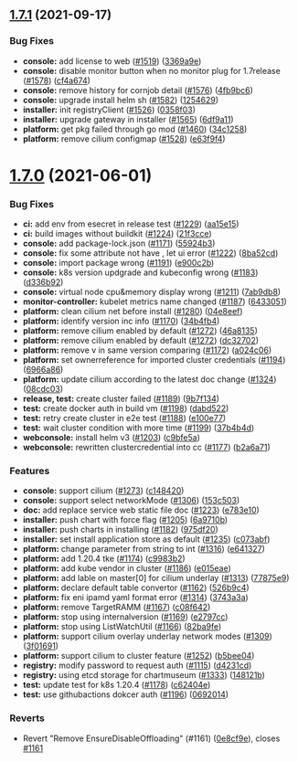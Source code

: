 ## [1.7.1](https://github.com/tkestack/tke/compare/v1.7.0...v1.7.1) (2021-09-17)


### Bug Fixes

* **console:** add license to web ([#1519](https://github.com/tkestack/tke/issues/1519)) ([3369a9e](https://github.com/tkestack/tke/commit/3369a9e801b79f71b74ffad96ccdcdc1c18cfec5))
* **console:** disable monitor button when no monitor plug for 1.7release ([#1578](https://github.com/tkestack/tke/issues/1578)) ([cf4a674](https://github.com/tkestack/tke/commit/cf4a67498c251dc26ad87f5bf02d4284505b466e))
* **console:** remove history for cornjob detail ([#1576](https://github.com/tkestack/tke/issues/1576)) ([4fb9bc6](https://github.com/tkestack/tke/commit/4fb9bc64222fc34157457ee9adf970a0ebca9a13))
* **console:** upgrade install helm sh ([#1582](https://github.com/tkestack/tke/issues/1582)) ([1254629](https://github.com/tkestack/tke/commit/1254629501d611ded371d708dc286be8b17cb179))
* **installer:** init registryClient ([#1526](https://github.com/tkestack/tke/issues/1526)) ([0358f03](https://github.com/tkestack/tke/commit/0358f03ec9289be2e25ae0090a2614a8d59385b2))
* **installer:** upgrade gateway in installer ([#1565](https://github.com/tkestack/tke/issues/1565)) ([6df9a11](https://github.com/tkestack/tke/commit/6df9a11b16541f822cf57a553600c23a131a0e56))
* **platform:** get pkg failed through go mod ([#1460](https://github.com/tkestack/tke/issues/1460)) ([34c1258](https://github.com/tkestack/tke/commit/34c12581607f2fca561d5f9e98b2bcbb68676fbe))
* **platform:** remove cilium configmap ([#1528](https://github.com/tkestack/tke/issues/1528)) ([e63f9f4](https://github.com/tkestack/tke/commit/e63f9f4b037f6156bee95851c43dd28d429cc0c2))



# [1.7.0](https://github.com/tkestack/tke/compare/v1.6.0...v1.7.0) (2021-06-01)


### Bug Fixes

* **ci:** add env from esecret in release test ([#1229](https://github.com/tkestack/tke/issues/1229)) ([aa15e15](https://github.com/tkestack/tke/commit/aa15e1580b459d5df8c8c057a9cd0ca43ca75c2a))
* **ci:** build images without buildkit ([#1224](https://github.com/tkestack/tke/issues/1224)) ([21f3cce](https://github.com/tkestack/tke/commit/21f3cce13c5d9b5c7a88d8c01dde8ee4a0f009ef))
* **console:** add package-lock.json ([#1171](https://github.com/tkestack/tke/issues/1171)) ([55924b3](https://github.com/tkestack/tke/commit/55924b3f3b5353b031d93c9fa84307aebc19877e))
* **console:** fix  some attribute  not have , let ui error ([#1222](https://github.com/tkestack/tke/issues/1222)) ([8ba52cd](https://github.com/tkestack/tke/commit/8ba52cd0ea7c0ed0f92a09cccd6c1756dcebccab))
* **console:** import package wrong ([#1191](https://github.com/tkestack/tke/issues/1191)) ([e900c2b](https://github.com/tkestack/tke/commit/e900c2b24b36b27a6da4658c50840f23a16c722a))
* **console:** k8s version updgrade and kubeconfig wrong ([#1183](https://github.com/tkestack/tke/issues/1183)) ([d336b92](https://github.com/tkestack/tke/commit/d336b924dbcf15cb62ec3cce847fb9f6cac9dd60))
* **console:** virtual node cpu&memory display wrong ([#1211](https://github.com/tkestack/tke/issues/1211)) ([7ab9db8](https://github.com/tkestack/tke/commit/7ab9db8b8512771359973f54e34cefefcaeb1de9))
* **monitor-controller:** kubelet metrics name changed ([#1187](https://github.com/tkestack/tke/issues/1187)) ([6433051](https://github.com/tkestack/tke/commit/6433051f63129e44ee086e9479ab2953565c8ae5))
* **platform:** clean cilium net before install ([#1280](https://github.com/tkestack/tke/issues/1280)) ([04e8eef](https://github.com/tkestack/tke/commit/04e8eef857d3c05bb5b6d72b692dbf82af8e6b22))
* **platform:** identify version inc info ([#1170](https://github.com/tkestack/tke/issues/1170)) ([34b4fb4](https://github.com/tkestack/tke/commit/34b4fb4b1ead501cc396533d9a621d2456f4e35c))
* **platform:** remove cilium enabled by default ([#1272](https://github.com/tkestack/tke/issues/1272)) ([46a8135](https://github.com/tkestack/tke/commit/46a81354aa796286978e0ba9da32660d540a1f9f))
* **platform:** remove cilium enabled by default ([#1272](https://github.com/tkestack/tke/issues/1272)) ([dc32702](https://github.com/tkestack/tke/commit/dc32702ba279f688f42c3cd865b1b0f67dc523a5))
* **platform:** remove v in same version comparing ([#1172](https://github.com/tkestack/tke/issues/1172)) ([a024c06](https://github.com/tkestack/tke/commit/a024c064880d9180dc8b6d615ffc58b64bb7f903))
* **platform:** set ownerreference for imported cluster credentials ([#1194](https://github.com/tkestack/tke/issues/1194)) ([6966a86](https://github.com/tkestack/tke/commit/6966a86f78d6d834a4d538270509bcdd078f8190))
* **platform:** update cilium according to the latest doc change ([#1324](https://github.com/tkestack/tke/issues/1324)) ([08cdc03](https://github.com/tkestack/tke/commit/08cdc0310499e96c7137adba68d036a50e30cdf2))
* **release, test:** create cluster failed ([#1189](https://github.com/tkestack/tke/issues/1189)) ([9b7f134](https://github.com/tkestack/tke/commit/9b7f134744c57998004b535f7cd9b4195190605f))
* **test:** create docker auth in build vm ([#1198](https://github.com/tkestack/tke/issues/1198)) ([dabd522](https://github.com/tkestack/tke/commit/dabd522ebed41d13199deeeb0a7af5307d8d2f80))
* **test:** retry create cluster in e2e test ([#1188](https://github.com/tkestack/tke/issues/1188)) ([e100e77](https://github.com/tkestack/tke/commit/e100e779e0201c1e600feb74c76b8600358e5b3c))
* **test:** wait cluster condition with more time ([#1199](https://github.com/tkestack/tke/issues/1199)) ([37b4b4d](https://github.com/tkestack/tke/commit/37b4b4dd60ad73b4fb208852924871202fabf037))
* **webconsole:** install helm v3 ([#1203](https://github.com/tkestack/tke/issues/1203)) ([c9bfe5a](https://github.com/tkestack/tke/commit/c9bfe5ad44d139feee39f6f1a0e64ef432ab6665))
* **webconsole:** rewritten clustercredential into cc ([#1177](https://github.com/tkestack/tke/issues/1177)) ([b2a6a71](https://github.com/tkestack/tke/commit/b2a6a712119ec3b00a67b270d5986f217fdbd0fd))


### Features

* **console:** support cilium ([#1273](https://github.com/tkestack/tke/issues/1273)) ([c148420](https://github.com/tkestack/tke/commit/c14842027a746c999f56e286e15a2216c7c7d638))
* **console:** support select networkMode ([#1306](https://github.com/tkestack/tke/issues/1306)) ([153c503](https://github.com/tkestack/tke/commit/153c503eba30897a87bd37f8826e8a4d62e05a41))
* **doc:** add replace service web static file doc ([#1223](https://github.com/tkestack/tke/issues/1223)) ([e783e10](https://github.com/tkestack/tke/commit/e783e10bdbd85966442c88c19267feb6ae0d0ab7))
* **installer:** push chart with force flag ([#1205](https://github.com/tkestack/tke/issues/1205)) ([6a9710b](https://github.com/tkestack/tke/commit/6a9710b9e5183f41f42413142592311fa46409c1))
* **installer:** push charts in installing ([#1182](https://github.com/tkestack/tke/issues/1182)) ([975df20](https://github.com/tkestack/tke/commit/975df203d89528ea407c5bf6ff161d88f1d3893b))
* **installer:** set install application store as default ([#1235](https://github.com/tkestack/tke/issues/1235)) ([c073abf](https://github.com/tkestack/tke/commit/c073abf495a34a081cbbc1195b6bb5be9113c6e3))
* **platform:**  change parameter from string to int ([#1316](https://github.com/tkestack/tke/issues/1316)) ([e641327](https://github.com/tkestack/tke/commit/e64132792686890f67623a68704d16ac933afed3))
* **platform:** add 1.20.4 tke ([#1174](https://github.com/tkestack/tke/issues/1174)) ([c9983b2](https://github.com/tkestack/tke/commit/c9983b28065da47e277666011950164f144c09bc))
* **platform:** add kube vendor in cluster ([#1186](https://github.com/tkestack/tke/issues/1186)) ([e015eae](https://github.com/tkestack/tke/commit/e015eaef8978aa6f54176fe1f6b2d1a38de8c4b6))
* **platform:** add lable on master[0] for cilium underlay ([#1313](https://github.com/tkestack/tke/issues/1313)) ([77875e9](https://github.com/tkestack/tke/commit/77875e9f971aa49bb50261a4b3414efd67d69fd0))
* **platform:** declare default table convertor ([#1162](https://github.com/tkestack/tke/issues/1162)) ([526b9c4](https://github.com/tkestack/tke/commit/526b9c4286cd7007544c3720b34f2a4454fd0f1a))
* **platform:** fix eni ipamd yaml format error ([#1314](https://github.com/tkestack/tke/issues/1314)) ([3743a3a](https://github.com/tkestack/tke/commit/3743a3a17f8966712241ef8520377d343af03bf7))
* **platform:** remove TargetRAMM ([#1167](https://github.com/tkestack/tke/issues/1167)) ([c08f642](https://github.com/tkestack/tke/commit/c08f6424db6605dd8c707a15c5097d29ef01a72b))
* **platform:** stop using internalversion ([#1169](https://github.com/tkestack/tke/issues/1169)) ([e2797cc](https://github.com/tkestack/tke/commit/e2797cce17fc45b008f89a452afcd43b9f5f5813))
* **platform:** stop using ListWatchUtil ([#1166](https://github.com/tkestack/tke/issues/1166)) ([82ba9fe](https://github.com/tkestack/tke/commit/82ba9fedeaac3bbb275bc8dc833db55a72ee0e9d))
* **platform:** support cilium overlay underlay network modes ([#1309](https://github.com/tkestack/tke/issues/1309)) ([3f01691](https://github.com/tkestack/tke/commit/3f01691762dd087492e30588ee1bba6c06f7a4c6))
* **platform:** support cilium to cluster feature ([#1252](https://github.com/tkestack/tke/issues/1252)) ([b5bee04](https://github.com/tkestack/tke/commit/b5bee049a5249178842c9ee8cc32b97bc24d191c))
* **registry:** modify password to request auth ([#1115](https://github.com/tkestack/tke/issues/1115)) ([d4231cd](https://github.com/tkestack/tke/commit/d4231cd40f16053391c50ab3701e55934df3292e))
* **registry:** using etcd storage for chartmuseum ([#1333](https://github.com/tkestack/tke/issues/1333)) ([148121b](https://github.com/tkestack/tke/commit/148121b11434c82278a26dea681d01f77350e9d4))
* **test:** update test for k8s 1.20.4 ([#1178](https://github.com/tkestack/tke/issues/1178)) ([c62404e](https://github.com/tkestack/tke/commit/c62404e47ec990638f62a02a3935d3457239b72d))
* **test:** use githubactions dokcer auth ([#1196](https://github.com/tkestack/tke/issues/1196)) ([0692014](https://github.com/tkestack/tke/commit/06920149256aa14c8b68174a25be8ee8abd439e8))


### Reverts

* Revert "Remove EnsureDisableOffloading" (#1161) ([0e8cf9e](https://github.com/tkestack/tke/commit/0e8cf9e3b1cdd9fba7ac472597d04a73f87c5842)), closes [#1161](https://github.com/tkestack/tke/issues/1161)

